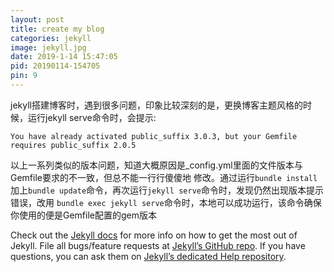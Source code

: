 ```yaml
---
layout: post
title: create my blog
categories: jekyll
image: jekyll.jpg
date: 2019-1-14 15:47:05
pid: 20190114-154705
pin: 9
---
```

jekyll搭建博客时，遇到很多问题，印象比较深刻的是，更换博客主题风格的时候，运行jekyll serve命令时，会提示:
```
You have already activated public_suffix 3.0.3, but your Gemfile requires public_suffix 2.0.5
```
 以上一系列类似的版本问题，知道大概原因是_config.yml里面的文件版本与Gemfile要求的不一致，但总不能一行行傻傻地
修改。通过运行```bundle install```加上```bundle update```命令，再次运行```jekyll serve```命令时，发现仍然出现版本提示错误，改用
```bundle exec jekyll serve```命令时，本地可以成功运行，该命令确保你使用的便是Gemfile配置的gem版本

Check out the [Jekyll docs][jekyll] for more info on how to get the most out of Jekyll. File all bugs/feature requests at [Jekyll’s GitHub repo][jekyll-gh]. If you have questions, you can ask them on [Jekyll’s dedicated Help repository][jekyll-help].

[jekyll]:      http://jekyllrb.com
[jekyll-gh]:   https://github.com/jekyll/jekyll
[jekyll-help]: https://github.com/jekyll/jekyll-help